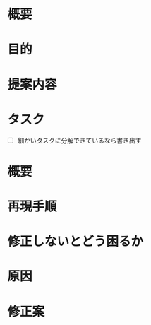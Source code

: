 <!-- あくまでテンプレートなので必ずしもすべての項目を埋めなくても -->
<!-- 要望か不具合のどちらかには沿った形でのIssueとすること -->
<!-- 使用しない項目に関しては消去して使用すること -->

<!-- 要望のテンプレート -->
# 概要

# 目的

# 提案内容

# タスク
- [ ] 細かいタスクに分解できているなら書き出す

<!-- 不具合のテンプレート -->
# 概要

# 再現手順

# 修正しないとどう困るか

# 原因

# 修正案
